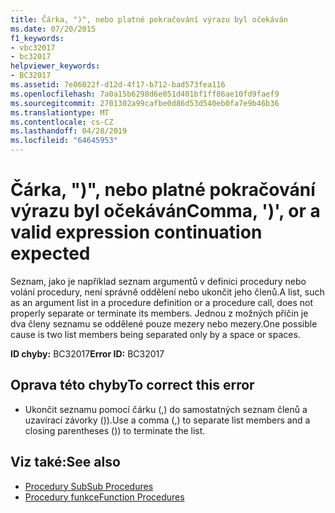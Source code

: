 ```yaml
---
title: Čárka, ")", nebo platné pokračování výrazu byl očekáván
ms.date: 07/20/2015
f1_keywords:
- vbc32017
- bc32017
helpviewer_keywords:
- BC32017
ms.assetid: 7e06022f-d12d-4f17-b712-bad573fea116
ms.openlocfilehash: 7a0a15b6298d6e051d401bf1ff86ae10fd9faef9
ms.sourcegitcommit: 2701302a99cafbe0d86d53d540eb0fa7e9b46b36
ms.translationtype: MT
ms.contentlocale: cs-CZ
ms.lasthandoff: 04/28/2019
ms.locfileid: "64645953"
---
```

# <a name="comma--or-a-valid-expression-continuation-expected"></a><span data-ttu-id="ae58a-102">Čárka, ")", nebo platné pokračování výrazu byl očekáván</span><span class="sxs-lookup"><span data-stu-id="ae58a-102">Comma, ')', or a valid expression continuation expected</span></span>
<span data-ttu-id="ae58a-103">Seznam, jako je například seznam argumentů v definici procedury nebo volání procedury, není správně oddělení nebo ukončit jeho členů.</span><span class="sxs-lookup"><span data-stu-id="ae58a-103">A list, such as an argument list in a procedure definition or a procedure call, does not properly separate or terminate its members.</span></span> <span data-ttu-id="ae58a-104">Jednou z možných příčin je dva členy seznamu se oddělené pouze mezery nebo mezery.</span><span class="sxs-lookup"><span data-stu-id="ae58a-104">One possible cause is two list members being separated only by a space or spaces.</span></span>  
  
 <span data-ttu-id="ae58a-105">**ID chyby:** BC32017</span><span class="sxs-lookup"><span data-stu-id="ae58a-105">**Error ID:** BC32017</span></span>  
  
## <a name="to-correct-this-error"></a><span data-ttu-id="ae58a-106">Oprava této chyby</span><span class="sxs-lookup"><span data-stu-id="ae58a-106">To correct this error</span></span>  
  
- <span data-ttu-id="ae58a-107">Ukončit seznamu pomocí čárku (,) do samostatných seznam členů a uzavírací závorky ()).</span><span class="sxs-lookup"><span data-stu-id="ae58a-107">Use a comma (,) to separate list members and a closing parentheses ()) to terminate the list.</span></span>  
  
## <a name="see-also"></a><span data-ttu-id="ae58a-108">Viz také:</span><span class="sxs-lookup"><span data-stu-id="ae58a-108">See also</span></span>

- [<span data-ttu-id="ae58a-109">Procedury Sub</span><span class="sxs-lookup"><span data-stu-id="ae58a-109">Sub Procedures</span></span>](../../visual-basic/programming-guide/language-features/procedures/sub-procedures.md)
- [<span data-ttu-id="ae58a-110">Procedury funkce</span><span class="sxs-lookup"><span data-stu-id="ae58a-110">Function Procedures</span></span>](../../visual-basic/programming-guide/language-features/procedures/function-procedures.md)
